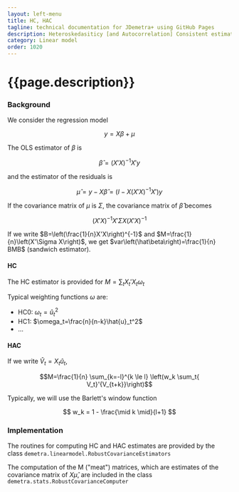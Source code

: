 ```yaml
---
layout: left-menu
title: HC, HAC
tagline: technical documentation for JDemetra+ using GitHub Pages
description: Heteroskedasiticy [and Autocorrelation] Consistent estimators 
category: Linear model
order: 1020
---
```

# {{page.description}}

### Background

We consider the regression model

$$ y = X \beta + \mu $$

The OLS estimator of $\beta$ is 

$$ \hat\beta= \left(X'X\right)^{-1}X'y $$

and the estimator of the residuals is

$$ \hat \mu= y- X \hat \beta = \left(I - X \left(X'X\right)^{-1}X'\right) y $$

If the covariance matrix of $\mu$ is $\Sigma$, the covariance matrix of $\hat\beta$ becomes

$$\left(X'X\right)^{-1}X'\Sigma X\left(X'X\right)^{-1}$$

If we write $B=\left(\frac{1}{n}X'X\right)^{-1}$ and $M=\frac{1}{n}\left(X'\Sigma X\right)$, we get $var\left(\hat\beta\right)=\frac{1}{n} BMB$ (sandwich estimator).

#### HC

The HC estimator is provided for $M=\sum_t {X_t'X_t \omega_t}$

Typical weighting functions $\omega$ are:

- HC0: $\omega_t=\hat{u}_t^2$
- HC1: $\omega_t=\frac{n}{n-k}\hat{u}_t^2$
- ...

#### HAC

If we write $\hat V_t=X_t \hat u_t$,

$$M=\frac{1}{n} \sum_{k=-l}^{k \le l} \left(w_k \sum_t{ V_t}'{V_{t+k}}\right)$$

Typically, we will use the Barlett's window function

$$ w_k = 1 - \frac{\mid k \mid}{l+1} $$ 


### Implementation

The routines for computing HC and HAC estimates are provided by the class `demetra.linearmodel.RobustCovarianceEstimators`

The computation of the M ("meat") matrices, which are estimates of the covariance matrix of $X \hat\mu$, are included in the class `demetra.stats.RobustCovarianceComputer`